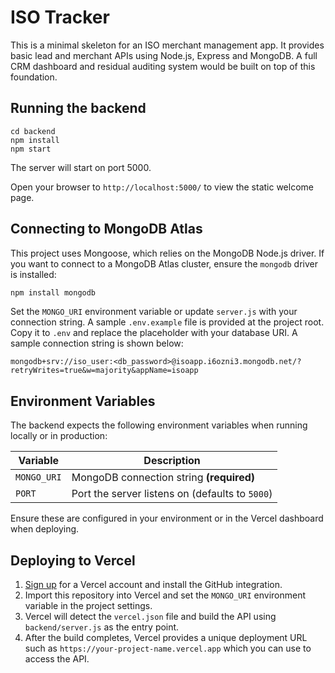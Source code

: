 # ISO Tracker

This is a minimal skeleton for an ISO merchant management app. It provides basic lead and merchant APIs using Node.js, Express and MongoDB. A full CRM dashboard and residual auditing system would be built on top of this foundation.

## Running the backend

```
cd backend
npm install
npm start
```

The server will start on port 5000.

Open your browser to `http://localhost:5000/` to view the static welcome page.

## Connecting to MongoDB Atlas

This project uses Mongoose, which relies on the MongoDB Node.js driver. If you
want to connect to a MongoDB Atlas cluster, ensure the `mongodb` driver is
installed:

```bash
npm install mongodb
```

Set the `MONGO_URI` environment variable or update `server.js` with your
connection string. A sample `.env.example` file is provided at the project root.
Copy it to `.env` and replace the placeholder with your database URI. A sample
connection string is shown below:

```
mongodb+srv://iso_user:<db_password>@isoapp.i6ozni3.mongodb.net/?retryWrites=true&w=majority&appName=isoapp
```

## Environment Variables

The backend expects the following environment variables when running locally or
in production:

| Variable   | Description                                   |
| ---------- | --------------------------------------------- |
| `MONGO_URI`| MongoDB connection string **(required)**       |
| `PORT`     | Port the server listens on (defaults to `5000`)|

Ensure these are configured in your environment or in the Vercel dashboard
when deploying.

## Deploying to Vercel

1. [Sign up](https://vercel.com/signup) for a Vercel account and install the
   GitHub integration.
2. Import this repository into Vercel and set the `MONGO_URI` environment
   variable in the project settings.
3. Vercel will detect the `vercel.json` file and build the API using
   `backend/server.js` as the entry point.
4. After the build completes, Vercel provides a unique deployment URL such as
   `https://your-project-name.vercel.app` which you can use to access the API.

